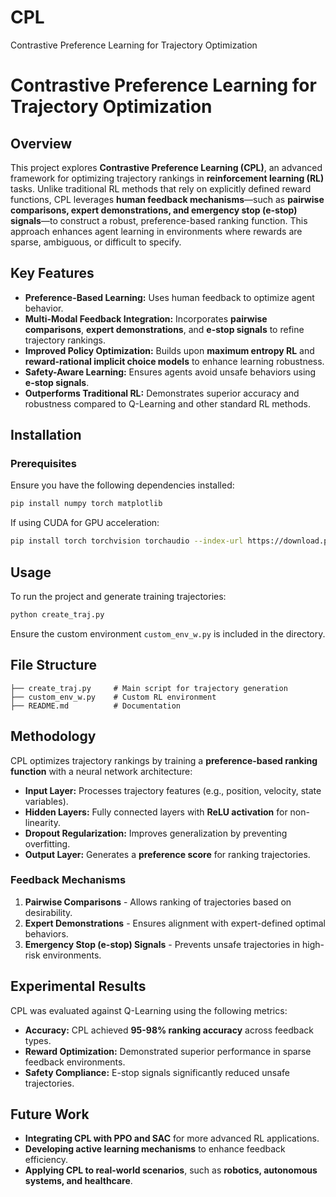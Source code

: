 # CPL
Contrastive Preference Learning for Trajectory Optimization
# Contrastive Preference Learning for Trajectory Optimization

## Overview
This project explores **Contrastive Preference Learning (CPL)**, an advanced framework for optimizing trajectory rankings in **reinforcement learning (RL)** tasks. Unlike traditional RL methods that rely on explicitly defined reward functions, CPL leverages **human feedback mechanisms**—such as **pairwise comparisons, expert demonstrations, and emergency stop (e-stop) signals**—to construct a robust, preference-based ranking function. This approach enhances agent learning in environments where rewards are sparse, ambiguous, or difficult to specify.

## Key Features
- **Preference-Based Learning:** Uses human feedback to optimize agent behavior.
- **Multi-Modal Feedback Integration:** Incorporates **pairwise comparisons**, **expert demonstrations**, and **e-stop signals** to refine trajectory rankings.
- **Improved Policy Optimization:** Builds upon **maximum entropy RL** and **reward-rational implicit choice models** to enhance learning robustness.
- **Safety-Aware Learning:** Ensures agents avoid unsafe behaviors using **e-stop signals**.
- **Outperforms Traditional RL:** Demonstrates superior accuracy and robustness compared to Q-Learning and other standard RL methods.

## Installation
### Prerequisites
Ensure you have the following dependencies installed:

```bash
pip install numpy torch matplotlib
```
If using CUDA for GPU acceleration:
```bash
pip install torch torchvision torchaudio --index-url https://download.pytorch.org/whl/cu118
```

## Usage
To run the project and generate training trajectories:
```bash
python create_traj.py
```
Ensure the custom environment `custom_env_w.py` is included in the directory.

## File Structure
```
├── create_traj.py     # Main script for trajectory generation
├── custom_env_w.py    # Custom RL environment
├── README.md          # Documentation
```

## Methodology
CPL optimizes trajectory rankings by training a **preference-based ranking function** with a neural network architecture:
- **Input Layer:** Processes trajectory features (e.g., position, velocity, state variables).
- **Hidden Layers:** Fully connected layers with **ReLU activation** for non-linearity.
- **Dropout Regularization:** Improves generalization by preventing overfitting.
- **Output Layer:** Generates a **preference score** for ranking trajectories.

### Feedback Mechanisms
1. **Pairwise Comparisons** - Allows ranking of trajectories based on desirability.
2. **Expert Demonstrations** - Ensures alignment with expert-defined optimal behaviors.
3. **Emergency Stop (e-stop) Signals** - Prevents unsafe trajectories in high-risk environments.

## Experimental Results
CPL was evaluated against Q-Learning using the following metrics:
- **Accuracy:** CPL achieved **95-98% ranking accuracy** across feedback types.
- **Reward Optimization:** Demonstrated superior performance in sparse feedback environments.
- **Safety Compliance:** E-stop signals significantly reduced unsafe trajectories.

## Future Work
- **Integrating CPL with PPO and SAC** for more advanced RL applications.
- **Developing active learning mechanisms** to enhance feedback efficiency.
- **Applying CPL to real-world scenarios**, such as **robotics, autonomous systems, and healthcare**.


